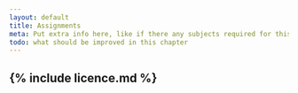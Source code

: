 ```yaml
---
layout: default
title: Assignments
meta: Put extra info here, like if there any subjects required for this subject
todo: what should be improved in this chapter
---
```

{% include licence.md %}
---
